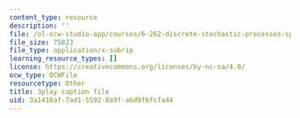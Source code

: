 ```yaml
---
content_type: resource
description: ''
file: /ol-ocw-studio-app/courses/6-262-discrete-stochastic-processes-spring-2011/3a1410af7ad155928a9fa6d9f6fcfa44_0aqgeLTNfQ0.vtt
file_size: 75823
file_type: application/x-subrip
learning_resource_types: []
license: https://creativecommons.org/licenses/by-nc-sa/4.0/
ocw_type: OCWFile
resourcetype: Other
title: 3play caption file
uid: 3a1410af-7ad1-5592-8a9f-a6d9f6fcfa44
---
```

